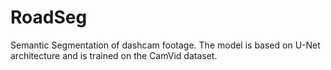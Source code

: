 # RoadSeg
Semantic Segmentation of dashcam footage.
The model is based on U-Net architecture and is trained on the CamVid dataset.

